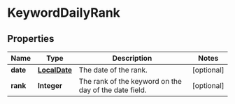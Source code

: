 # KeywordDailyRank

## Properties
Name | Type | Description | Notes
------------ | ------------- | ------------- | -------------
**date** | [**LocalDate**](LocalDate.md) | The date of the rank. |  [optional]
**rank** | **Integer** | The rank of the keyword on the day of the date field.  |  [optional]
